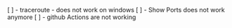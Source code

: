 [ ] - traceroute - does not work on windows
[ ] - Show Ports does not work anymore
[ ] - github Actions are not working
